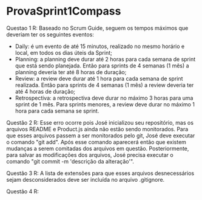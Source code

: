# ProvaSprint1Compass

Questao 1
R: Baseado no Scrum Guide, seguem os tempos máximos que deveriam ter os seguintes eventos:
- Daily: é um evento de até 15 minutos, realizado no mesmo horário e local, em todos os dias úteis da Sprint;
- Planning: a planning deve durar até 2 horas para cada semana de sprint que está sendo planejada. Então para sprints de 4 semanas (1 mês) a planning deveria ter até 8 horas de duração;
- Review: a review deve durar até 1 hora para cada semana de sprint realizada. Então para sprints de 4 semanas (1 mês) a review deveria ter até 4 horas de duração;
- Retrospectiva: a retrospectiva deve durar no máximo 3 horas para uma sprint de 1 mês. Para sprints menores, a review deve durar no máximo 1 hora para cada semana se sprint.

Questão 2
R: Esse erro ocorre pois José inicializou seu repositório, mas os arquivos README e Product.js ainda não estão sendo monitorados. Para que esses arquivos passem a ser monitorados pelo git, José deve executar o comando "git add". Após esse comando aparecerá então que existem mudanças a serem comitadas dos arquivos em questão. Posteriormente, para salvar as modificações dos arquivos, José precisa executar o comando "git commit -m 'descrição da alteração'".

Questão 3
R: A lista de extensões para que esses arquivos desnecessários sejam desconsiderados deve ser incluída no arquivo .gitignore.

Questão 4
R: 

